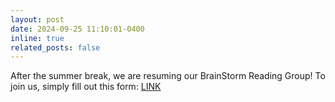 ```yaml
---
layout: post
date: 2024-09-25 11:10:01-0400
inline: true
related_posts: false
---
```


After the summer break, we are resuming our BrainStorm Reading Group! To join us, simply fill out this form: <a href="https://forms.gle/UJKV2nhZkwKzJsfU9">LINK</a>
